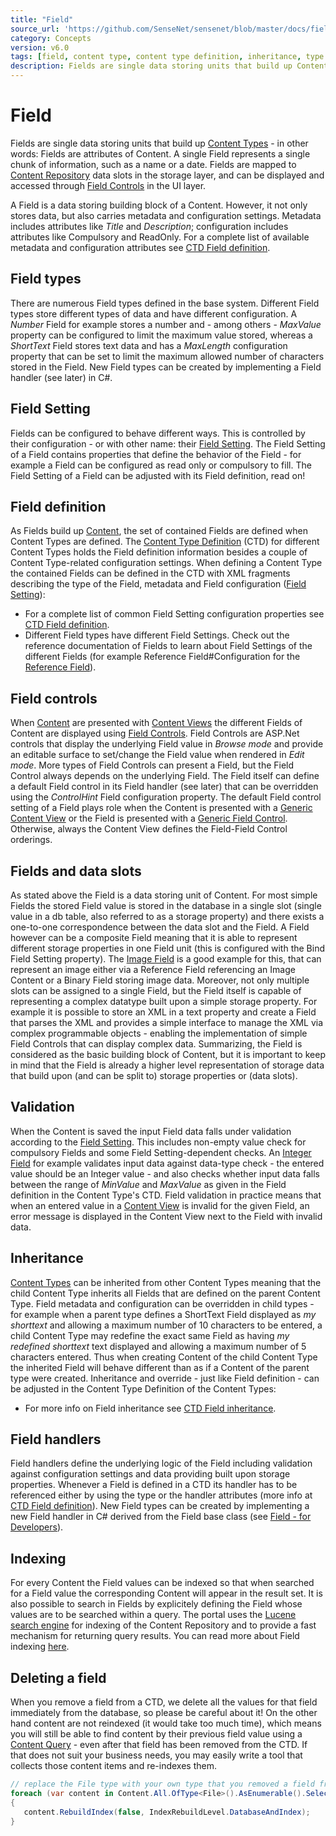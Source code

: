 ```yaml
---
title: "Field"
source_url: 'https://github.com/SenseNet/sensenet/blob/master/docs/field.md'
category: Concepts
version: v6.0
tags: [field, content type, content type definition, inheritance, type system]
description: Fields are single data storing units that build up Content Types - in other words, Fields are attributes of Content. A single Field represents a single chunk of information, such as a name or a date.
---
```


# Field

Fields are single data storing units that build up [Content Types](/docs/content-type.md) - in other words: Fields are attributes of Content. A single Field represents a single chunk of information, such as a name or a date. Fields are mapped to [Content Repository](/docs/content-repository.md) data slots in the storage layer, and can be displayed and accessed through [Field Controls](/docs/field-control.md) in the UI layer.

A Field is a data storing building block of a Content. However, it not only stores data, but also carries metadata and configuration settings. Metadata includes attributes like *Title* and *Description*; configuration includes attributes like Compulsory and ReadOnly. For a complete list of available metadata and configuration attributes see [CTD Field definition](/docs/ctd.md).

## Field types

There are numerous Field types defined in the base system. Different Field types store different types of data and have different configuration. A *Number* Field for example stores a number and - among others - *MaxValue* property can be configured to limit the maximum value stored, whereas a *ShortText* Field stores text data and has a *MaxLength* configuration property that can be set to limit the maximum allowed number of characters stored in the Field. New Field types can be created by implementing a Field handler (see later) in C#.

## Field Setting

Fields can be configured to behave different ways. This is controlled by their configuration - or with other name: their [Field Setting](/docs/field-setting.md). The Field Setting of a Field contains properties that define the behavior of the Field - for example a Field can be configured as read only or compulsory to fill. The Field Setting of a Field can be adjusted with its Field definition, read on!

## Field definition

As Fields build up [Content](/docs/content.md), the set of contained Fields are defined when Content Types are defined. The [Content Type Definition](/docs/ctd.md) (CTD) for different Content Types holds the Field definition information besides a couple of Content Type-related configuration settings. When defining a Content Type the contained Fields can be defined in the CTD with XML fragments describing the type of the Field, metadata and Field configuration ([Field Setting](/docs/field-setting.md)):

- For a complete list of common Field Setting configuration properties see [CTD Field definition](/docs/ctd.md).
- Different Field types have different Field Settings. Check out the reference documentation of Fields to learn about Field Settings of the different Fields (for example Reference Field#Configuration for the [Reference Field](/docs/reference-field.md)).

## Field controls

When [Content](/docs/content.md) are presented with [Content Views](/docs/content-views.md) the different Fields of Content are displayed using [Field Controls](/docs/field-control.md). Field Controls are ASP.Net controls that display the underlying Field value in *Browse mode* and provide an editable surface to set/change the Field value when rendered in *Edit mode*. More types of Field Controls can present a Field, but the Field Control always depends on the underlying Field. The Field itself can define a default Field control in its Field handler (see later) that can be overridden using the *ControlHint* Field configuration property. The default Field control setting of a Field plays role when the Content is presented with a [Generic Content View](/docs/generic-content-view.md) or the Field is presented with a  [Generic Field Control](/docs/genereic-field-control.md). Otherwise, always the Content View defines the Field-Field Control orderings.

## Fields and data slots

As stated above the Field is a data storing unit of Content. For most simple Fields the stored Field value is stored in the database in a single slot (single value in a db table, also referred to as a storage property) and there exists a one-to-one correspondence between the data slot and the Field. A Field however can be a composite Field meaning that it is able to represent different storage properties in one Field unit (this is configured with the Bind Field Setting property). The [Image Field](/docs/image-field.md) is a good example for this, that can represent an image either via a Reference Field referencing an Image Content or a Binary Field storing image data. Moreover, not only multiple slots can be assigned to a single Field, but the Field itself is capable of representing a complex datatype built upon a simple storage property. For example it is possible to store an XML in a text property and create a Field that parses the XML and provides a simple interface to manage the XML via complex programmable objects - enabling the implementation of simple Field Controls that can display complex data. Summarizing, the Field is considered as the basic building block of Content, but it is important to keep in mind that the Field is already a higher level representation of storage data that build upon (and can be split to) storage properties or (data slots).

## Validation

When the Content is saved the input Field data falls under validation according to the [Field Setting](/docs/field-setting.md). This includes non-empty value check for compulsory Fields and some Field Setting-dependent checks. An [Integer Field](/docs/integer-field.md) for example validates input data against data-type check - the entered value should be an Integer value - and also checks whether input data falls between the range of *MinValue* and *MaxValue* as given in the Field definition in the Content Type's CTD. Field validation in practice means that when an entered value in a [Content View](/docs/content-view.md) is invalid for the given Field, an error message is displayed in the Content View next to the Field with invalid data.

## Inheritance

[Content Types](/docs/content-type.md) can be inherited from other Content Types meaning that the child Content Type inherits all Fields that are defined on the parent Content Type. Field metadata and configuration can be overridden in child types - for example when a parent type defines a ShortText Field displayed as *my shorttext* and allowing a maximum number of 10 characters to be entered, a child Content Type may redefine the exact same Field as having *my redefined shorttext* text displayed and allowing a maximum number of 5 characters entered. Thus when creating Content of the child Content Type the inherited Field will behave different than as if a Content of the parent type were created. Inheritance and override - just like Field definition - can be adjusted in the Content Type Definition of the Content Types:

- For more info on Field inheritance see [CTD Field inheritance](/docs/ctd.md).

## Field handlers

Field handlers define the underlying logic of the Field including validation against configuration settings and data providing built upon storage properties. Whenever a Field is defined in a CTD its handler has to be referenced either by using the type or the handler attributes (more info at [CTD Field definition](/docs/ctd.md)). New Field types can be created by implementing a new Field handler in C# derived from the Field base class (see [Field - for Developers](/docs/field-for-developers.md)).

## Indexing

For every Content the Field values can be indexed so that when searched for a Field value the corresponding Content will appear in the result set. It is also possible to search in Fields by explicitely defining the Field whose values are to be searched within a query. The portal uses the [Lucene search engine](http://lucene.apache.org/lucene.net/) for indexing of the Content Repository and to provide a fast mechanism for returning query results. You can read more about Field indexing [here](/docs/field-indexing.md).

## Deleting a field

When you remove a field from a CTD, we delete all the values for that field immediately from the database, so please be careful about it! On the other hand content are not reindexed (it would take too much time), which means you will still be able to find content by their previous field value using a [Content Query](/docs/content-query.md) - even after that field has been removed from the CTD. If that does not suit your business needs, you may easily write a tool that collects those content items and re-indexes them.

```csharp
// replace the File type with your own type that you removed a field from
foreach (var content in Content.All.OfType<File>().AsEnumerable().Select(Create))
{
   content.RebuildIndex(false, IndexRebuildLevel.DatabaseAndIndex);
}
```